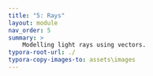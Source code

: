 ```yaml
---
title: "5: Rays"
layout: module
nav_order: 5
summary: >
    Modelling light rays using vectors.
typora-root-url: ./
typora-copy-images-to: assets\images
---
```


